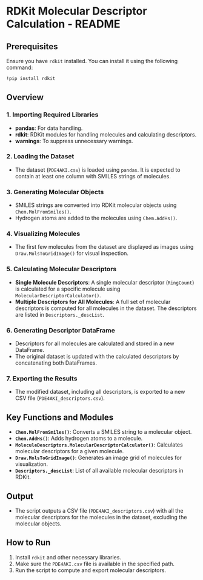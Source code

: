 # RDKit Molecular Descriptor Calculation - README

## Prerequisites

Ensure you have `rdkit` installed. You can install it using the following command:

```bash
!pip install rdkit
```

## Overview

### 1. **Importing Required Libraries**
   - **pandas**: For data handling.
   - **rdkit**: RDKit modules for handling molecules and calculating descriptors.
   - **warnings**: To suppress unnecessary warnings.

### 2. **Loading the Dataset**
   - The dataset (`PDE4AKI.csv`) is loaded using `pandas`. It is expected to contain at least one column with SMILES strings of molecules.

### 3. **Generating Molecular Objects**
   - SMILES strings are converted into RDKit molecular objects using `Chem.MolFromSmiles()`.
   - Hydrogen atoms are added to the molecules using `Chem.AddHs()`.

### 4. **Visualizing Molecules**
   - The first few molecules from the dataset are displayed as images using `Draw.MolsToGridImage()` for visual inspection.

### 5. **Calculating Molecular Descriptors**
   - **Single Molecule Descriptors**: A single molecular descriptor (`RingCount`) is calculated for a specific molecule using `MolecularDescriptorCalculator()`.
   - **Multiple Descriptors for All Molecules**: A full set of molecular descriptors is computed for all molecules in the dataset. The descriptors are listed in `Descriptors._descList`.

### 6. **Generating Descriptor DataFrame**
   - Descriptors for all molecules are calculated and stored in a new DataFrame.
   - The original dataset is updated with the calculated descriptors by concatenating both DataFrames.

### 7. **Exporting the Results**
   - The modified dataset, including all descriptors, is exported to a new CSV file (`PDE4AKI_descriptors.csv`).

## Key Functions and Modules

- **`Chem.MolFromSmiles()`**: Converts a SMILES string to a molecular object.
- **`Chem.AddHs()`**: Adds hydrogen atoms to a molecule.
- **`MoleculeDescriptors.MolecularDescriptorCalculator()`**: Calculates molecular descriptors for a given molecule.
- **`Draw.MolsToGridImage()`**: Generates an image grid of molecules for visualization.
- **`Descriptors._descList`**: List of all available molecular descriptors in RDKit.

## Output

- The script outputs a CSV file (`PDE4AKI_descriptors.csv`) with all the molecular descriptors for the molecules in the dataset, excluding the molecular objects.

## How to Run

1. Install `rdkit` and other necessary libraries.
2. Make sure the `PDE4AKI.csv` file is available in the specified path.
3. Run the script to compute and export molecular descriptors.
